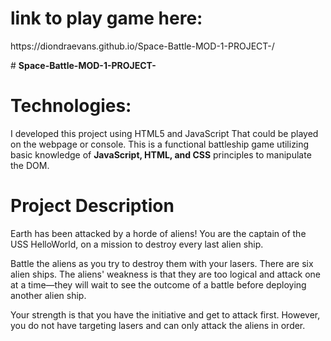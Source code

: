 <h1>link to play game here:</h1>
<p>https://diondraevans.github.io/Space-Battle-MOD-1-PROJECT-/</p>
# <b>Space-Battle-MOD-1-PROJECT-</b>

<h1>Technologies:</h1>
<p>I developed this project using HTML5 and JavaScript That could be played on the webpage or console. This is a functional battleship game utilizing basic knowledge
  of <b>JavaScript, HTML, and CSS</b> principles to manipulate the DOM.</p>

<h1>Project Description</h1>
<p>Earth has been attacked by a horde of aliens! You are the captain of the USS HelloWorld, on a mission to destroy every last alien ship.</p>
<p>Battle the aliens as you try to destroy them with your lasers. There are six alien ships. The aliens' weakness is that they are too logical
and attack one at a time—they will wait to see the outcome of a battle before deploying another alien ship.</p>
<p>Your strength is that you have the initiative and get to attack first. However, you do not have targeting lasers and can only attack the aliens in order.</p>



